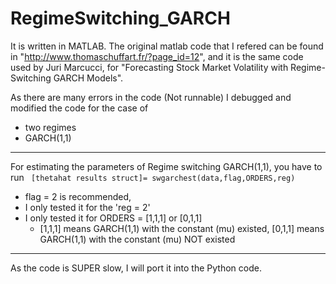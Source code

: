 # RegimeSwitching_GARCH

It is written in MATLAB. 
The original matlab code that I refered can be found in "http://www.thomaschuffart.fr/?page_id=12",
and it is the same code used by Juri Marcucci, for "Forecasting Stock Market Volatility with Regime-Switching GARCH Models".

As there are many errors in the code (Not runnable) I debugged and modified the code for the case of 
* two regimes 
* GARCH(1,1) 

<hr> 
For estimating the parameters of Regime switching GARCH(1,1), 
you have to run 
<code> [thetahat results struct]= swgarchest(data,flag,ORDERS,reg) </code>

* flag = 2 is recommended, 
* I only tested it for the 'reg = 2'
* I only tested it for ORDERS = [1,1,1] or  [0,1,1]
  * [1,1,1] means GARCH(1,1) with the constant (mu) existed, [0,1,1] means GARCH(1,1) with the constant (mu) NOT existed

<hr> 
As the code is SUPER slow, I will port it into the Python code. 
